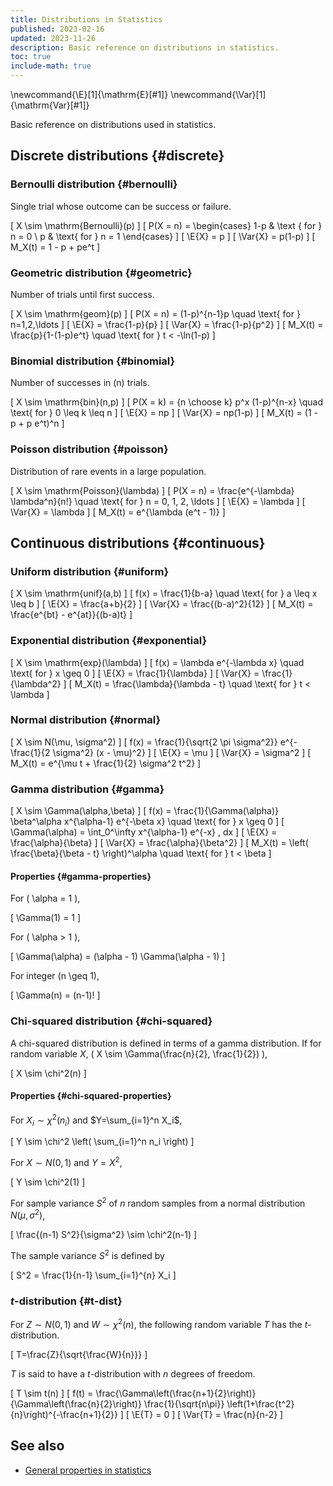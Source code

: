 ```yaml
---
title: Distributions in Statistics
published: 2023-02-16
updated: 2023-11-26
description: Basic reference on distributions in statistics.
toc: true
include-math: true
---
```


\newcommand{\E}[1]{\mathrm{E}[#1]}
\newcommand{\Var}[1]{\mathrm{Var}[#1]}

Basic reference on distributions used in statistics.

## Discrete distributions {#discrete}

### Bernoulli distribution {#bernoulli}

Single trial whose outcome can be success or failure.

\[ X \sim \mathrm{Bernoulli}(p) \]
\[ P(X = n) = \begin{cases}
                1-p & \text { for } n = 0 \\
                p & \text{ for } n = 1
              \end{cases}
\]
\[ \E{X} = p \]
\[ \Var{X} = p(1-p) \]
\[ M_X(t) = 1 - p + pe^t \]

### Geometric distribution {#geometric}

Number of trials until first success.

\[ X \sim \mathrm{geom}(p) \]
\[ P(X = n) = (1-p)^{n-1}p \quad \text{ for } n=1,2,\ldots \]
\[ \E{X} = \frac{1-p}{p} \]
\[ \Var{X} = \frac{1-p}{p^2} \]
\[ M_X(t) = \frac{p}{1-(1-p)e^t} \quad \text{ for } t < -\ln(1-p) \]

### Binomial distribution {#binomial}

Number of successes in \(n\) trials.

\[ X \sim \mathrm{bin}(n,p) \]
\[ P(X = k) = {n \choose k} p^x (1-p)^{n-x} \quad \text{ for } 0 \leq k \leq n \]
\[ \E{X} = np \]
\[ \Var{X} = np(1-p) \]
\[ M_X(t) = (1 - p + p e^t)^n \]

### Poisson distribution {#poisson}

Distribution of rare events in a large population.

\[ X \sim \mathrm{Poisson}(\lambda) \]
\[ P(X = n) = \frac{e^{-\lambda} \lambda^n}{n!} \quad \text{ for  } n = 0, 1, 2, \ldots \]
\[ \E{X} = \lambda \]
\[ \Var{X} = \lambda \]
\[ M_X(t) = e^{\lambda (e^t - 1)} \]

## Continuous distributions {#continuous}

### Uniform distribution {#uniform}

\[ X \sim \mathrm{unif}(a,b) \]
\[ f(x) = \frac{1}{b-a} \quad \text{ for } a \leq x \leq b \]
\[ \E{X} = \frac{a+b}{2} \]
\[ \Var{X} = \frac{(b-a)^2}{12} \]
\[ M_X(t) = \frac{e^{bt} - e^{at}}{(b-a)t} \]

### Exponential distribution {#exponential}

\[ X \sim \mathrm{exp}(\lambda) \]
\[ f(x) = \lambda e^{-\lambda x} \quad \text{ for } x \geq 0 \]
\[ \E{X} = \frac{1}{\lambda} \]
\[ \Var{X} = \frac{1}{\lambda^2} \]
\[ M_X(t) = \frac{\lambda}{\lambda - t} \quad \text{ for } t < \lambda \]

### Normal distribution {#normal}

\[ X \sim N(\mu, \sigma^2) \]
\[ f(x) = \frac{1}{\sqrt{2 \pi \sigma^2}} e^{-\frac{1}{2 \sigma^2} (x - \mu)^2} \]
\[ \E{X} = \mu \]
\[ \Var{X} = \sigma^2 \]
\[ M_X(t) = e^{\mu t + \frac{1}{2} \sigma^2 t^2} \]

### Gamma distribution {#gamma}

\[ X \sim \Gamma(\alpha,\beta) \]
\[ f(x) = \frac{1}{\Gamma(\alpha)} \beta^\alpha x^{\alpha-1} e^{-\beta x} \quad \text{ for } x \geq 0 \]
\[ \Gamma(\alpha) = \int_0^\infty x^{\alpha-1} e^{-x} \, dx \]
\[ \E{X} = \frac{\alpha}{\beta} \]
\[ \Var{X} = \frac{\alpha}{\beta^2} \]
\[ M_X(t) = \left( \frac{\beta}{\beta - t} \right)^\alpha \quad \text{ for } t < \beta \]

#### Properties {#gamma-properties}

For \( \alpha = 1 \),

\[ \Gamma(1) = 1 \]

For \( \alpha > 1 \),

\[ \Gamma(\alpha) = (\alpha - 1) \Gamma(\alpha - 1) \]

For integer \(n \geq 1\),

\[ \Gamma(n) = (n-1)! \]

### Chi-squared distribution {#chi-squared}

A chi-squared distribution is defined in terms of a gamma distribution.
If for random variable $X$, \( X \sim \Gamma(\frac{n}{2}, \frac{1}{2}) \),

\[ X \sim \chi^2(n) \]

#### Properties {#chi-squared-properties}

For $X_i \sim \chi^2(n_i)$ and $Y=\sum_{i=1}^n X_i$,

\[ Y \sim \chi^2 \left( \sum_{i=1}^n n_i \right) \]

For $X \sim N(0,1)$ and $Y=X^2$,

\[ Y \sim \chi^2(1) \]

For sample variance $S^2$ of $n$ random samples from a normal distribution $N(\mu,\sigma^2)$,

\[ \frac{(n-1) S^2}{\sigma^2} \sim \chi^2(n-1) \]

The sample variance $S^2$ is defined by

\[ S^2 = \frac{1}{n-1} \sum_{i=1}^{n} X_i \]

### $t$-distribution {#t-dist}

For $Z \sim N(0,1)$ and $W \sim \chi^2(n)$,
the following random variable $T$ has the $t$-distribution.

\[ T=\frac{Z}{\sqrt{\frac{W}{n}}} \]

$T$ is said to have a $t$-distribution with $n$ degrees of freedom.

\[ T \sim t(n) \]
\[ f(t) = \frac{\Gamma\left(\frac{n+1}{2}\right)}{\Gamma\left(\frac{n}{2}\right)}
          \frac{1}{\sqrt{n\pi}}
          \left(1+\frac{t^2}{n}\right)^{-\frac{n+1}{2}}
\]
\[ \E{T} = 0 \]
\[ \Var{T} = \frac{n}{n-2} \]

## See also

* [General properties in statistics](./)
